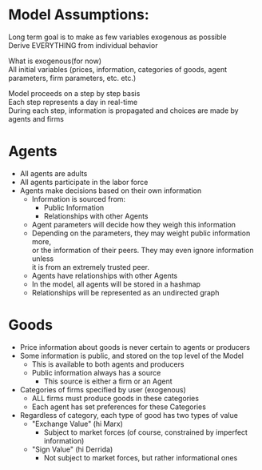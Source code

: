 
# Model Assumptions:

Long term goal is to make as few variables exogenous as possible  
Derive EVERYTHING from individual behavior  

What is exogenous(for now)  
All initial variables (prices, information, categories of goods, agent parameters, firm parameters, etc. etc.)  

Model proceeds on a step by step basis  
Each step represents a day in real-time  
During each step, information is propagated and choices are made by agents and firms  

# Agents
* All agents are adults  
* All agents participate in the labor force  
* Agents make decisions based on their own information  
    * Information is sourced from:  
        * Public Information  
        * Relationships with other Agents  
    * Agent parameters will decide how they weigh this information  
    * Depending on the parameters, they may weight public information more,  
      or the information of their peers. They may even ignore information unless  
      it is from an extremely trusted peer.
    * Agents have relationships with other Agents  
    * In the model, all agents will be stored in a hashmap  
    * Relationships will be represented as an undirected graph  

# Goods
* Price information about goods is never certain to agents or producers  
* Some information is public, and stored on the top level of the Model  
    * This is available to both agents and producers  
    * Public information always has a source  
        * This source is either a firm or an Agent  
* Categories of firms specified by user (exogenous)
    * ALL firms must produce goods in these categories
    * Each agent has set preferences for these Categories
* Regardless of category, each type of good has two types of value
    * "Exchange Value" (hi Marx)
        * Subject to market forces (of course, constrained by imperfect information)
    * "Sign Value" (hi Derrida)
        * Not subject to market forces, but rather informational ones
